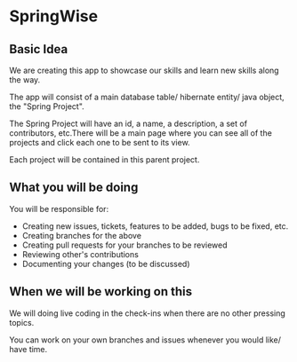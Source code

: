 # SpringWise 

## Basic Idea 
We are creating this app to showcase our skills and learn new skills along the way.

The app will consist of a main database table/ hibernate entity/ java object, the "Spring Project".

The Spring Project will have an id, a name, a description, a set of contributors, etc.There will be a main page where you can see all of the projects and click each one to be sent to its view.

Each project will be contained in this parent project. 

## What **you** will be doing
You will be responsible for:

- Creating new issues, tickets, features to be added, bugs to be fixed, etc.
- Creating branches for the above
- Creating pull requests for your branches to be reviewed
- Reviewing other's contributions
- Documenting your changes (to be discussed)

## When we will be working on this

We will doing live coding in the check-ins when there are no other pressing topics.

You can work on your own branches and issues whenever you would like/ have time.

